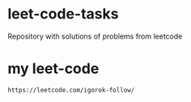 # leet-code-tasks
Repository with solutions of problems from leetcode
# my leet-code 
```https://leetcode.com/igorok-follow/```
